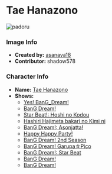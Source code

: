 # Tae Hanazono

![padoru](https://raw.githubusercontent.com/shadow578/Padoru-Padoru/master/Padoru/bang-dream/bang-dream-tae-hanazono.png "Tae Hanazono")

### Image Info
* **Created by:**    [asanava18](https://twitter.com/asanava18/status/1075978864277512194)
* **Contributor:**   shadow578

### Character Info
* **Name:**   [Tae Hanazono](https://myanimelist.net/character/142758)
* **Shows:**
  * [Yes! BanG_Dream!](https://myanimelist.net/anime/32338/Yes_BanG_Dream)
  * [BanG Dream!](https://myanimelist.net/anime/33573/BanG_Dream)
  * [Star Beat!: Hoshi no Kodou](https://myanimelist.net/anime/34252/Star_Beat__Hoshi_no_Kodou)
  * [Hashiri Hajimeta bakari no Kimi ni](https://myanimelist.net/anime/34412/Hashiri_Hajimeta_bakari_no_Kimi_ni)
  * [BanG Dream!: Asonjatta!](https://myanimelist.net/anime/34870/BanG_Dream__Asonjatta)
  * [Happy Happy Party!](https://myanimelist.net/anime/36918/Happy_Happy_Party)
  * [BanG Dream! 2nd Season](https://myanimelist.net/anime/37869/BanG_Dream_2nd_Season)
  * [BanG Dream! Garupa☆Pico](https://myanimelist.net/anime/37873/BanG_Dream_Garupa☆Pico)
  * [BanG Dream!: Star Beat](https://myanimelist.net/manga/85856/BanG_Dream__Star_Beat)
  * [BanG Dream!](https://myanimelist.net/manga/102005/BanG_Dream)
  * [BanG Dream!](https://myanimelist.net/manga/102006/BanG_Dream)


